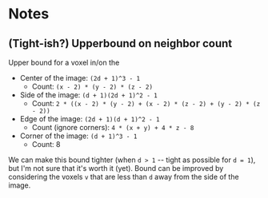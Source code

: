 Notes
=====

(Tight-ish?) Upperbound on neighbor count
----------------------------
Upper bound for a voxel in/on the 
- Center of the image: `(2d + 1)^3 - 1`
    - Count: `(x - 2) * (y - 2) * (z - 2)`
- Side of the image: `(d + 1)(2d + 1)^2 - 1`
    - Count: `2 * ((x - 2) * (y - 2) + (x - 2) * (z - 2) + (y - 2) * (z - 2))`
- Edge of the image: `(2d + 1)(d + 1)^2 - 1`
    - Count (ignore corners): `4 * (x + y) + 4 * z - 8` 
- Corner of the image: `(d + 1)^3 - 1`
    - Count: 8

We can make this bound tighter (when `d > 1` -- tight as possible for `d = 1`), 
but I'm not sure that it's worth it (yet). Bound can be improved by considering
the voxels `v` that are less than `d` away from the side of the image. 
